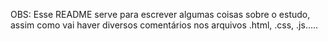 OBS: Esse README serve para escrever algumas coisas sobre o estudo, assim como vai haver diversos comentários nos arquivos .html, .css, .js.....
